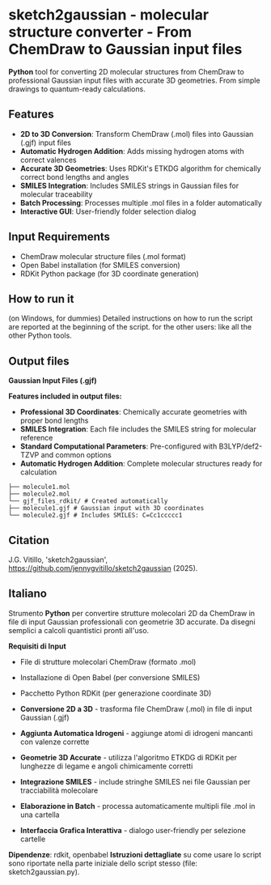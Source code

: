 # sketch2gaussian - molecular structure converter - From ChemDraw to Gaussian input files

**Python** tool for converting 2D molecular structures from ChemDraw to professional Gaussian input files with accurate 3D geometries. From simple drawings to quantum-ready calculations.

## Features

- **2D to 3D Conversion**: Transform ChemDraw (.mol) files into Gaussian (.gjf) input files
- **Automatic Hydrogen Addition**: Adds missing hydrogen atoms with correct valences  
- **Accurate 3D Geometries**: Uses RDKit's ETKDG algorithm for chemically correct bond lengths and angles
- **SMILES Integration**: Includes SMILES strings in Gaussian files for molecular traceability
- **Batch Processing**: Processes multiple .mol files in a folder automatically
- **Interactive GUI**: User-friendly folder selection dialog

## Input Requirements
- ChemDraw molecular structure files (.mol format)
- Open Babel installation (for SMILES conversion)
- RDKit Python package (for 3D coordinate generation)

## How to run it
(on Windows, for dummies) Detailed instructions on how to run the script are reported at the beginning of the script.
for the other users: like all the other Python tools.

## Output files
**Gaussian Input Files (.gjf)**

**Features included in output files:**
- **Professional 3D Coordinates**: Chemically accurate geometries with proper bond lengths
- **SMILES Integration**: Each file includes the SMILES string for molecular reference
- **Standard Computational Parameters**: Pre-configured with B3LYP/def2-TZVP and common options
- **Automatic Hydrogen Addition**: Complete molecular structures ready for calculation

 ``` input_folder/
├── molecule1.mol
├── molecule2.mol
└── gjf_files_rdkit/ # Created automatically
├── molecule1.gjf # Gaussian input with 3D coordinates
└── molecule2.gjf # Includes SMILES: C=Cc1ccccc1
 ``` 

## Citation
J.G. Vitillo, 'sketch2gaussian', https://github.com/jennygvitillo/sketch2gaussian (2025).

## Italiano
Strumento **Python** per convertire strutture molecolari 2D da ChemDraw in file di input Gaussian professionali con geometrie 3D accurate. Da disegni semplici a calcoli quantistici pronti all'uso.

**Requisiti di Input**
- File di strutture molecolari ChemDraw (formato .mol)
- Installazione di Open Babel (per conversione SMILES)
- Pacchetto Python RDKit (per generazione coordinate 3D)

- **Conversione 2D a 3D** - trasforma file ChemDraw (.mol) in file di input Gaussian (.gjf)
- **Aggiunta Automatica Idrogeni** - aggiunge atomi di idrogeni mancanti con valenze corrette
- **Geometrie 3D Accurate** - utilizza l'algoritmo ETKDG di RDKit per lunghezze di legame e angoli chimicamente corretti
- **Integrazione SMILES** - include stringhe SMILES nei file Gaussian per tracciabilità molecolare
- **Elaborazione in Batch** - processa automaticamente multipli file .mol in una cartella
- **Interfaccia Grafica Interattiva** - dialogo user-friendly per selezione cartelle

**Dipendenze**: rdkit, openbabel
**Istruzioni dettagliate** su come usare lo script sono riportate nella parte iniziale dello script stesso (file: sketch2gaussian.py).
